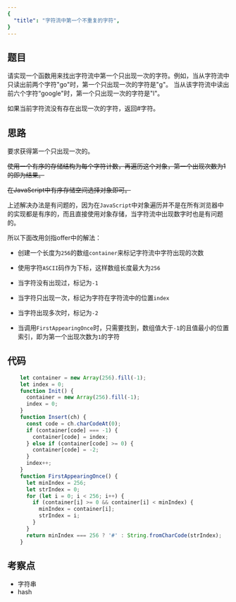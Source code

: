 ```yaml
---
{
  "title": "字符流中第一个不重复的字符",
}
---
```


## 题目

请实现一个函数用来找出字符流中第一个只出现一次的字符。例如，当从字符流中只读出前两个字符"go"时，第一个只出现一次的字符是"g"。
当从该字符流中读出前六个字符“google"时，第一个只出现一次的字符是"l"。

如果当前字符流没有存在出现一次的字符，返回#字符。

## 思路

要求获得第一个只出现一次的。

~~使用一个有序的存储结构为每个字符计数，再遍历这个对象，第一个出现次数为1的即为结果。~~

~~在JavaScript中有序存储空间选择对象即可。~~

上述解决办法是有问题的，因为在`JavaScript`中对象遍历并不是在所有浏览器中的实现都是有序的，而且直接使用对象存储，当字符流中出现数字时也是有问题的。

所以下面改用剑指offer中的解法：

- 创建一个长度为`256`的数组`container`来标记字符流中字符出现的次数

- 使用字符`ASCII`码作为下标，这样数组长度最大为`256`

- 当字符没有出现过，标记为`-1`

- 当字符只出现一次，标记为字符在字符流中的位置`index`

- 当字符出现多次时，标记为`-2`

- 当调用`FirstAppearingOnce`时，只需要找到，数组值大于`-1`的且值最小的位置索引，即为第一个出现次数为`1`的字符



## 代码

```js
    let container = new Array(256).fill(-1);
    let index = 0;
    function Init() {
      container = new Array(256).fill(-1);
      index = 0;
    }
    function Insert(ch) {
      const code = ch.charCodeAt(0);
      if (container[code] === -1) {
        container[code] = index;
      } else if (container[code] >= 0) {
        container[code] = -2;
      }
      index++;
    }
    function FirstAppearingOnce() {
      let minIndex = 256;
      let strIndex = 0;
      for (let i = 0; i < 256; i++) {
        if (container[i] >= 0 && container[i] < minIndex) {
          minIndex = container[i];
          strIndex = i;
        }
      }
      return minIndex === 256 ? '#' : String.fromCharCode(strIndex);
    }
```


## 考察点

- 字符串
- hash